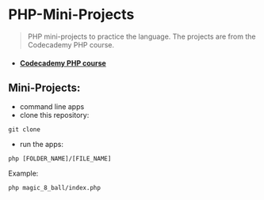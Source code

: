 # PHP-Mini-Projects

> PHP mini-projects to practice the language. The projects are from the Codecademy PHP course.

* #### [Codecademy PHP course](https://www.codecademy.com/learn/learn-php)

## Mini-Projects:
  - command line apps
  - clone this repository:
  
  ```
  git clone
  ```
  
  - run the apps:
  
  ```
  php [FOLDER_NAME]/[FILE_NAME]
  ```
  Example:
  
  ```
  php magic_8_ball/index.php 
  ```
